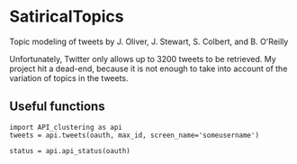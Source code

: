 # SatiricalTopics
Topic modeling of tweets by J. Oliver, J. Stewart, S. Colbert, and B. O'Reilly

Unfortunately, Twitter only allows up to 3200 tweets to be retrieved. My project hit a dead-end, because it is not enough to take into account of the variation of topics in the tweets.

## Useful functions
    import API_clustering as api
    tweets = api.tweets(oauth, max_id, screen_name='someusername')

    status = api.api_status(oauth)